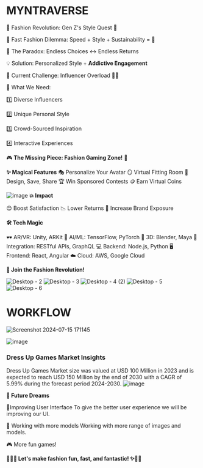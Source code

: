 # MYNTRAVERSE
🌈 Fashion Revolution: Gen Z's Style Quest 🌈

👗 Fast Fashion Dilemma: Speed + Style + Sustainability = 🤔

🔄 The Paradox: Endless Choices ↔️ Endless Returns

💡 Solution: Personalized Style + **Addictive Engagement**

🤳 Current Challenge: Influencer Overload 😵‍💫

🎨 What We Need:

1️⃣ Diverse Influencers

2️⃣ Unique Personal Style

3️⃣ Crowd-Sourced Inspiration

4️⃣ Interactive Experiences

🎮 **The Missing Piece:
Fashion Gaming Zone!** 👾


**✨ Magical Features**
🎭 Personalize Your Avatar
🪞 Virtual Fitting Room
💾 Design, Save, Share
🏆 Win Sponsored Contests
🪙 Earn Virtual Coins


![image](https://github.com/user-attachments/assets/f77a847d-a4f9-42c0-a7af-5c2fc538797e)
**💥 Impact**

😊 Boost Satisfaction
📉 Lower Returns
🚀 Increase Brand Exposure

**🛠️ Tech Magic**

🕶️ AR/VR: Unity, ARKit
🧠 AI/ML: TensorFlow, PyTorch
🎨 3D: Blender, Maya
🔗 Integration: RESTful APIs, GraphQL
💻 Backend: Node.js, Python
🖥️ Frontend: React, Angular
☁️ Cloud: AWS, Google Cloud


**💖 Join the Fashion Revolution!**

![Desktop - 2](https://github.com/user-attachments/assets/978eaf4b-3e9c-4702-a1bd-eb302d494cf0)
![Desktop - 3](https://github.com/user-attachments/assets/57ead8f3-10e1-4713-8a27-fbe5c60f4443)
![Desktop - 4 (2)](https://github.com/user-attachments/assets/43381553-3686-4769-8b24-98a830896488)
![Desktop - 5](https://github.com/user-attachments/assets/dea9bf35-04e9-45bc-a959-17df648ce9e0)
![Desktop - 6](https://github.com/user-attachments/assets/8acc5f85-ab49-4248-b2e0-3ede2e2e2661)


# WORKFLOW 
![Screenshot 2024-07-15 171145](https://github.com/user-attachments/assets/b21c2623-1f95-42ec-8d24-df1299c03d4a)

![image](https://github.com/user-attachments/assets/1a801efd-6c17-4c87-8be9-6c2017b9c611)




### Dress Up Games Market Insights
Dress Up Games Market size was valued at USD 100 Million in 2023 and is expected to reach USD 150 Million by the end of 2030 with a CAGR of 5.99% during the forecast period 2024-2030.
![image](https://github.com/user-attachments/assets/c9ca91ca-1d51-4ccd-915a-da5b0b7b8410)

**🔮 Future Dreams**

📱Improving User Interface
To give the better user experience we will be improving our UI.


🤖 Working with more models
Working with more range of images and models.



🎮 More fun games!

**🌈🌟✨ Let's make fashion fun, fast, and fantastic! ✨🌟🌈**

